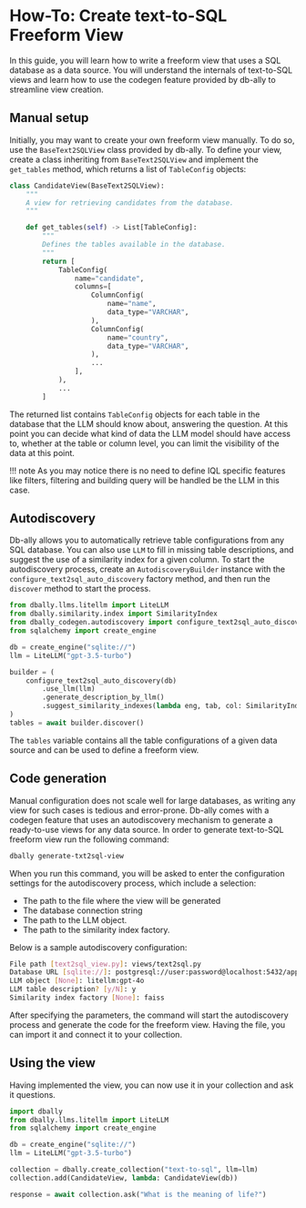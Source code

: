 # How-To: Create text-to-SQL Freeform View

In this guide, you will learn how to write a freeform view that uses a SQL database as a data source. You will understand the internals of text-to-SQL views and learn how to use the codegen feature provided by db-ally to streamline view creation.

## Manual setup

Initially, you may want to create your own freeform view manually. To do so, use the `BaseText2SQLView` class provided by db-ally. To define your view, create a class inheriting from `BaseText2SQLView` and implement the `get_tables` method, which returns a list of `TableConfig` objects:

```python
class CandidateView(BaseText2SQLView):
    """
    A view for retrieving candidates from the database.
    """

    def get_tables(self) -> List[TableConfig]:
        """
        Defines the tables available in the database.
        """
        return [
            TableConfig(
                name="candidate",
                columns=[
                    ColumnConfig(
                        name="name",
                        data_type="VARCHAR",
                    ),
                    ColumnConfig(
                        name="country",
                        data_type="VARCHAR",
                    ),
                    ...
                ],
            ),
            ...
        ]
```

The returned list contains `TableConfig` objects for each table in the database that the LLM should know about, answering the question. At this point you can decide what kind of data the LLM model should have access to, whether at the table or column level, you can limit the visibility of the data at this point.

!!! note
    As you may notice there is no need to define IQL specific features like filters, filtering and building query will be handled be the LLM in this case.

## Autodiscovery

Db-ally allows you to automatically retrieve table configurations from any SQL database. You can also use `LLM` to fill in missing table descriptions, and suggest the use of a similarity index for a given column. To start the autodiscovery process, create an `AutodiscoveryBuilder` instance with the `configure_text2sql_auto_discovery` factory method, and then run the `discover` method to start the process.

```python
from dbally.llms.litellm import LiteLLM
from dbally.similarity.index import SimilarityIndex
from dbally_codegen.autodiscovery import configure_text2sql_auto_discovery
from sqlalchemy import create_engine

db = create_engine("sqlite://")
llm = LiteLLM("gpt-3.5-turbo")

builder = (
    configure_text2sql_auto_discovery(db)
        .use_llm(llm)
        .generate_description_by_llm()
        .suggest_similarity_indexes(lambda eng, tab, col: SimilarityIndex(...))
)
tables = await builder.discover()
```

The `tables` variable contains all the table configurations of a given data source and can be used to define a freeform view.

## Code generation

Manual configuration does not scale well for large databases, as writing any view for such cases is tedious and error-prone. Db-ally comes with a codegen feature that uses an autodiscovery mechanism to generate a ready-to-use views for any data source. In order to generate text-to-SQL freeform view run the following command:

```bash
dbally generate-txt2sql-view
```

When you run this command, you will be asked to enter the configuration settings for the autodiscovery process, which include a selection:

- The path to the file where the view will be generated
- The database connection string
- The path to the LLM object.
- The path to the similarity index factory.

Below is a sample autodiscovery configuration:

```bash
File path [text2sql_view.py]: views/text2sql.py
Database URL [sqlite://]: postgresql://user:password@localhost:5432/app
LLM object [None]: litellm:gpt-4o
LLM table description? [y/N]: y
Similarity index factory [None]: faiss
```

After specifying the parameters, the command will start the autodiscovery process and generate the code for the freeform view. Having the file, you can import it and connect it to your collection.

## Using the view

Having implemented the view, you can now use it in your collection and ask it questions.

```python
import dbally
from dbally.llms.litellm import LiteLLM
from sqlalchemy import create_engine

db = create_engine("sqlite://")
llm = LiteLLM("gpt-3.5-turbo")

collection = dbally.create_collection("text-to-sql", llm=llm)
collection.add(CandidateView, lambda: CandidateView(db))

response = await collection.ask("What is the meaning of life?")
```
